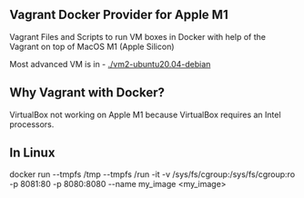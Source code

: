 ## Vagrant Docker Provider for Apple M1
Vagrant Files and Scripts to run VM boxes in Docker with help of the Vagrant on top of MacOS M1 (Apple Silicon)

Most advanced VM is in - [./vm2-ubuntu20.04-debian](vm2-ubuntu20.04-debian)

## Why Vagrant with Docker?
VirtualBox not working on Apple M1 because VirtualBox requires an Intel processors.

## In Linux 
docker run --tmpfs /tmp --tmpfs /run -it -v /sys/fs/cgroup:/sys/fs/cgroup:ro -p 8081:80 -p 8080:8080 --name my_image <my_image>
